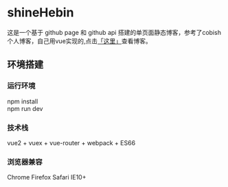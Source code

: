 # shineHebin
这是一个基于 github page 和 github api 搭建的单页面静态博客，参考了cobish个人博客，自己用vue实现的,点击[「这里」](https://shinehebin.github.io/#/)查看博客。

## 环境搭建

### 运行环境
npm install  
npm run dev


### 技术栈
vue2 + vuex + vue-router + webpack + ES66 

### 浏览器兼容
Chrome
Firefox
Safari
IE10+
